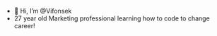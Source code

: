 - 👋 Hi, I’m @Vifonsek
-  27 year old Marketing professional learning how to code to change career!

<!---
Vifonsek/Vifonsek is a ✨ special ✨ repository because its `README.md` (this file) appears on your GitHub profile.
You can click the Preview link to take a look at your changes.
--->

